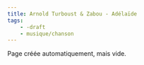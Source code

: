 ```yaml
---
title: Arnold Turboust & Zabou - Adélaïde
tags:
    - -draft
    - musique/chanson
---
```


Page créée automatiquement, mais vide.
